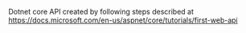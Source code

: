 Dotnet core API created by following steps described at https://docs.microsoft.com/en-us/aspnet/core/tutorials/first-web-api
